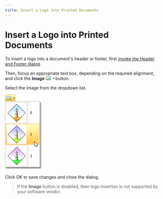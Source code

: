 ```yaml
---
title: Insert a Logo into Printed Documents
---
```

# Insert a Logo into Printed Documents
To insert a logo into a document's header or footer, first [invoke the Header and Footer dialog](insert-page-header-and-page-footer-into-printed-documents.md).

Then, focus an appropriate text box, depending on the required alignment, and click the **Image** ![previewButtonImage](../../../../images/img7310.png) button.

Select the image from the dropdown list.

![previewImageChoose](../../../../images/img7311.png)

Click OK to save changes and close the dialog.

> If the **Image** button is disabled, then logo insertion is not supported by your software vendor.